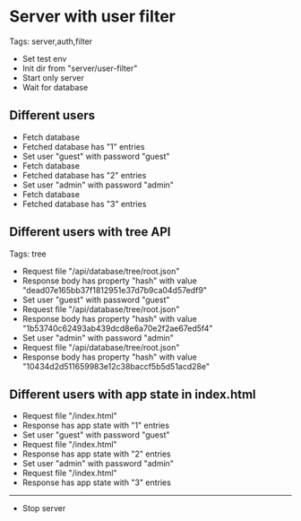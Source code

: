 # Server with user filter

Tags: server,auth,filter

* Set test env
* Init dir from "server/user-filter"
* Start only server
* Wait for database

## Different users

* Fetch database
* Fetched database has "1" entries
* Set user "guest" with password "guest"
* Fetch database
* Fetched database has "2" entries
* Set user "admin" with password "admin"
* Fetch database
* Fetched database has "3" entries

## Different users with tree API

Tags: tree

* Request file "/api/database/tree/root.json"
* Response body has property "hash" with value "dead07e165bb37f1812951e37d7b9ca04d57edf9"
* Set user "guest" with password "guest"
* Request file "/api/database/tree/root.json"
* Response body has property "hash" with value "1b53740c62493ab439dcd8e6a70e2f2ae67ed5f4"
* Set user "admin" with password "admin"
* Request file "/api/database/tree/root.json"
* Response body has property "hash" with value "10434d2d511659983e12c38baccf5b5d51acd28e"

## Different users with app state in index.html

* Request file "/index.html"
* Response has app state with "1" entries
* Set user "guest" with password "guest"
* Request file "/index.html"
* Response has app state with "2" entries
* Set user "admin" with password "admin"
* Request file "/index.html"
* Response has app state with "3" entries

___
* Stop server